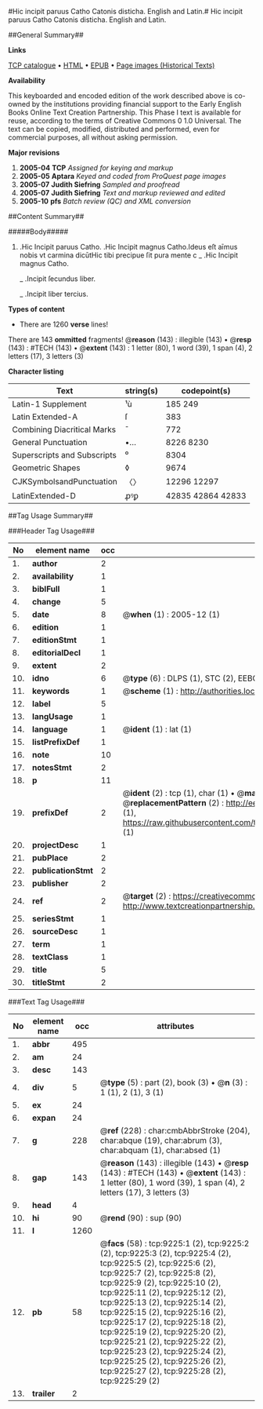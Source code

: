 #Hic incipit paruus Catho Catonis disticha. English and Latin.#
Hic incipit paruus Catho
Catonis disticha. English and Latin.

##General Summary##

**Links**

[TCP catalogue](http://www.ota.ox.ac.uk/tcp/)  • 
[HTML](http://tei.it.ox.ac.uk/tcp/Texts-HTML/free/A18/A18230.html)  • 
[EPUB](http://tei.it.ox.ac.uk/tcp/Texts-EPUB/free/A18/A18230.epub) • 
[Page images (Historical Texts)](https://data.historicaltexts.jisc.ac.uk/view?pubId=eebo-99844414e&pageId=eebo-99844414e-9225-1)

**Availability**

This keyboarded and encoded edition of the
	       work described above is co-owned by the institutions
	       providing financial support to the Early English Books
	       Online Text Creation Partnership. This Phase I text is
	       available for reuse, according to the terms of Creative
	       Commons 0 1.0 Universal. The text can be copied,
	       modified, distributed and performed, even for
	       commercial purposes, all without asking permission.

**Major revisions**

1. __2005-04__ __TCP__ *Assigned for keying and markup*
1. __2005-05__ __Aptara__ *Keyed and coded from ProQuest page images*
1. __2005-07__ __Judith Siefring__ *Sampled and proofread*
1. __2005-07__ __Judith Siefring__ *Text and markup reviewed and edited*
1. __2005-10__ __pfs__ *Batch review (QC) and XML conversion*

##Content Summary##

#####Body#####

1. .Hic Incipit paruus Catho.
.Hic Incipit magnus Catho.Ideus eſt aīmus nobis vt carmina dicūtHic tibi precipue ſit pura mente c
    _ .Hic Incipit magnus Catho.

    _ .Incipit ſecundus liber.

    _ .Incipit liber tercius.

**Types of content**

  * There are 1260 **verse** lines!

There are 143 **ommitted** fragments! 
 @__reason__ (143) : illegible (143)  •  @__resp__ (143) : #TECH (143)  •  @__extent__ (143) : 1 letter (80), 1 word (39), 1 span (4), 2 letters (17), 3 letters (3)

**Character listing**


|Text|string(s)|codepoint(s)|
|---|---|---|
|Latin-1 Supplement|¹ù|185 249|
|Latin Extended-A|ſ|383|
|Combining             Diacritical Marks|̄|772|
|General Punctuation|•…|8226 8230|
|Superscripts             and Subscripts|⁰|8304|
|Geometric Shapes|◊|9674|
|CJKSymbolsandPunctuation|〈〉|12296 12297|
|LatinExtended-D|ꝓꝰꝑ|42835 42864 42833|

##Tag Usage Summary##

###Header Tag Usage###

|No|element name|occ|attributes|
|---|---|---|---|
|1.|__author__|2||
|2.|__availability__|1||
|3.|__biblFull__|1||
|4.|__change__|5||
|5.|__date__|8| @__when__ (1) : 2005-12 (1)|
|6.|__edition__|1||
|7.|__editionStmt__|1||
|8.|__editorialDecl__|1||
|9.|__extent__|2||
|10.|__idno__|6| @__type__ (6) : DLPS (1), STC (2), EEBO-CITATION (1), PROQUEST (1), VID (1)|
|11.|__keywords__|1| @__scheme__ (1) : http://authorities.loc.gov/ (1)|
|12.|__label__|5||
|13.|__langUsage__|1||
|14.|__language__|1| @__ident__ (1) : lat (1)|
|15.|__listPrefixDef__|1||
|16.|__note__|10||
|17.|__notesStmt__|2||
|18.|__p__|11||
|19.|__prefixDef__|2| @__ident__ (2) : tcp (1), char (1)  •  @__matchPattern__ (2) : ([0-9\-]+):([0-9IVX]+) (1), (.+) (1)  •  @__replacementPattern__ (2) : http://eebo.chadwyck.com/downloadtiff?vid=$1&page=$2 (1), https://raw.githubusercontent.com/textcreationpartnership/Texts/master/tcpchars.xml#$1 (1)|
|20.|__projectDesc__|1||
|21.|__pubPlace__|2||
|22.|__publicationStmt__|2||
|23.|__publisher__|2||
|24.|__ref__|2| @__target__ (2) : https://creativecommons.org/publicdomain/zero/1.0/ (1), http://www.textcreationpartnership.org/docs/. (1)|
|25.|__seriesStmt__|1||
|26.|__sourceDesc__|1||
|27.|__term__|1||
|28.|__textClass__|1||
|29.|__title__|5||
|30.|__titleStmt__|2||


###Text Tag Usage###

|No|element name|occ|attributes|
|---|---|---|---|
|1.|__abbr__|495||
|2.|__am__|24||
|3.|__desc__|143||
|4.|__div__|5| @__type__ (5) : part (2), book (3)  •  @__n__ (3) : 1 (1), 2 (1), 3 (1)|
|5.|__ex__|24||
|6.|__expan__|24||
|7.|__g__|228| @__ref__ (228) : char:cmbAbbrStroke (204), char:abque (19), char:abrum (3), char:abquam (1), char:absed (1)|
|8.|__gap__|143| @__reason__ (143) : illegible (143)  •  @__resp__ (143) : #TECH (143)  •  @__extent__ (143) : 1 letter (80), 1 word (39), 1 span (4), 2 letters (17), 3 letters (3)|
|9.|__head__|4||
|10.|__hi__|90| @__rend__ (90) : sup (90)|
|11.|__l__|1260||
|12.|__pb__|58| @__facs__ (58) : tcp:9225:1 (2), tcp:9225:2 (2), tcp:9225:3 (2), tcp:9225:4 (2), tcp:9225:5 (2), tcp:9225:6 (2), tcp:9225:7 (2), tcp:9225:8 (2), tcp:9225:9 (2), tcp:9225:10 (2), tcp:9225:11 (2), tcp:9225:12 (2), tcp:9225:13 (2), tcp:9225:14 (2), tcp:9225:15 (2), tcp:9225:16 (2), tcp:9225:17 (2), tcp:9225:18 (2), tcp:9225:19 (2), tcp:9225:20 (2), tcp:9225:21 (2), tcp:9225:22 (2), tcp:9225:23 (2), tcp:9225:24 (2), tcp:9225:25 (2), tcp:9225:26 (2), tcp:9225:27 (2), tcp:9225:28 (2), tcp:9225:29 (2)|
|13.|__trailer__|2||
